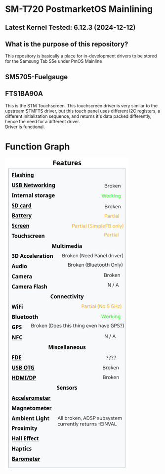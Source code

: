 # SM-T720 PostmarketOS Mainlining
## Latest Kernel Tested: 6.12.3 (2024-12-12)

## What is the purpose of this repository?
This repository is basically a place for in-development drivers to be stored for the Samsung Tab S5e under PmOS Mainline

## SM5705-Fuelgauge

## FTS1BA90A
This is the STM Touchscreen. This touchscreen driver is very similar to the upstream STMFTS driver, but this touch panel uses different I2C registers, a different initialization sequence, and returns it's data packed differently, hence the need for
a different driver. <br>
Driver is functional.

# Function Graph
![Function Graph](https://github.com/Goldenkrew3000/T720-PostmarketOS/blob/main/feature-matrix.png?raw=true)
